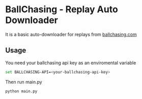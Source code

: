 # BallChasing - Replay Auto Downloader

It is a basic auto-downloader for replays from [ballchasing.com](wwww.ballchasing.com) 

## Usage
You need your ballchasing api key as an enviromental variable
```bash
set BALLCHASING-API=<your-ballchasing-api-key>
```
Then run main.py
```python
python main.py
```